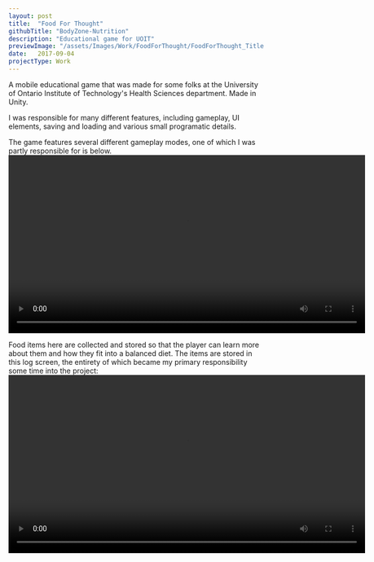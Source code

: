```yaml
---
layout: post
title:  "Food For Thought"
githubTitle: "BodyZone-Nutrition"
description: "Educational game for UOIT"
previewImage: "/assets/Images/Work/FoodForThought/FoodForThought_Title.png"
date:   2017-09-04
projectType: Work
---
```


A mobile educational game that was made for some folks at the University of Ontario Institute of Technology's Health Sciences department. Made in Unity.

I was responsible for many different features, including gameplay, UI elements, saving and loading and various small programatic details.

The game features several different gameplay modes, one of which I was partly responsible for is below.
<video width="700" controls loop>
  <source src="/assets/Videos/Work/FoodForThought/FoodForThought_FoodDropGameplay.mp4" type="video/mp4">
</video>

Food items here are collected and stored so that the player can learn more about them and how they fit into a balanced diet.
The items are stored in this log screen, the entirety of which became my primary responsibility some time into the project:
<video width="700" controls loop>
  <source src="/assets/Videos/Work/FoodForThought/FoodForThought_LogScreen.mp4" type="video/mp4">
</video>
